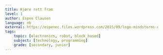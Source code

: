 ```yaml
---
title: Kjøre rett fram
level: 1
author: Espen Clausen
language: nb
external: https://espenec.files.wordpress.com/2015/09/lego-mindstorms-del-1-1.pdf
tags:
    topic: [electronics, robot, block_based]
    subject: [technology, programming]
    grade: [secondary, junior]
---
```

